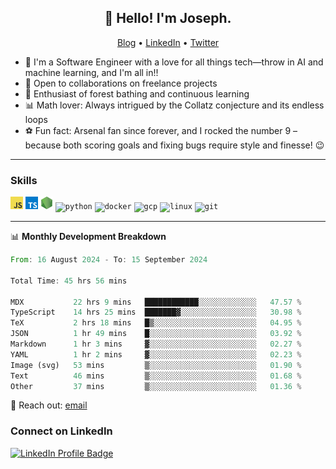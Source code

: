 <h2 align="center">👋 Hello! I'm Joseph.</h2>
<p align="center">
  <a href="https://ngugi-dev-blog-page.vercel.app/blog/">Blog</a> •
  <a href="https://www.linkedin.com/in/dev-joseph">LinkedIn</a> •
  <a href="#">Twitter</a> 
</p>


- 🔭 I'm a Software Engineer with a love for all things tech—throw in AI and machine learning, and I'm all in!!
- 💬 Open to collaborations on freelance projects
- 🌳 Enthusiast of forest bathing and continuous learning
- 📊 Math lover: Always intrigued by the Collatz conjecture and its endless loops
- ⚽ Fun fact: Arsenal fan since forever, and I rocked the number 9 – because both scoring goals and fixing bugs require style and finesse! 😉

-------


### Skills
<code><img height="20" alt="javascript" src="https://raw.githubusercontent.com/github/explore/80688e429a7d4ef2fca1e82350fe8e3517d3494d/topics/javascript/javascript.png"></code>
<code><img height="20" alt="typescript" src="https://raw.githubusercontent.com/github/explore/80688e429a7d4ef2fca1e82350fe8e3517d3494d/topics/typescript/typescript.png"></code>
<code><img height="20" alt="nodejs" src="https://raw.githubusercontent.com/github/explore/80688e429a7d4ef2fca1e82350fe8e3517d3494d/topics/nodejs/nodejs.png"></code>
<code><img height="20" alt="python" src="https://cdn.cdnlogo.com/logos/p/3/python.svg"></code>
<code><img height="20" alt="docker" src="https://cdn.worldvectorlogo.com/logos/docker.svg"></code>
<code><img height="20" alt="gcp" src="https://cdn.cdnlogo.com/logos/g/75/google-cloud.svg"></code>
<code><img height="20" alt="linux" src="https://cdn.cdnlogo.com/logos/l/21/linux-tux.svg"></code>
<code><img height="20" alt="git" src="https://cdn.worldvectorlogo.com/logos/git-icon.svg"></code>

-------

📊 **Monthly Development Breakdown**

<!--START_SECTION:waka-->

```rust
From: 16 August 2024 - To: 15 September 2024

Total Time: 45 hrs 56 mins

MDX           22 hrs 9 mins   ████████████░░░░░░░░░░░░░   47.57 %
TypeScript    14 hrs 25 mins  ███████▓░░░░░░░░░░░░░░░░░   30.98 %
TeX           2 hrs 18 mins   █▒░░░░░░░░░░░░░░░░░░░░░░░   04.95 %
JSON          1 hr 49 mins    █░░░░░░░░░░░░░░░░░░░░░░░░   03.92 %
Markdown      1 hr 3 mins     ▓░░░░░░░░░░░░░░░░░░░░░░░░   02.27 %
YAML          1 hr 2 mins     ▓░░░░░░░░░░░░░░░░░░░░░░░░   02.23 %
Image (svg)   53 mins         ▒░░░░░░░░░░░░░░░░░░░░░░░░   01.90 %
Text          46 mins         ▒░░░░░░░░░░░░░░░░░░░░░░░░   01.68 %
Other         37 mins         ▒░░░░░░░░░░░░░░░░░░░░░░░░   01.36 %
```

<!--END_SECTION:waka-->

📧 Reach out: [email](mailto:josephngugi.dev@gmail.com)

### Connect on LinkedIn
[![LinkedIn Profile Badge](https://img.shields.io/badge/LinkedIn-2D9CDB?style=for-the-badge&logo=linkedin&logoColor=white)](https://www.linkedin.com/in/dev-joseph)
